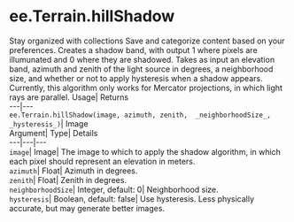  
#  ee.Terrain.hillShadow 
Stay organized with collections  Save and categorize content based on your preferences. 
Creates a shadow band, with output 1 where pixels are illumunated and 0 where they are shadowed. Takes as input an elevation band, azimuth and zenith of the light source in degrees, a neighborhood size, and whether or not to apply hysteresis when a shadow appears. Currently, this algorithm only works for Mercator projections, in which light rays are parallel. Usage| Returns  
---|---  
`ee.Terrain.hillShadow(image, azimuth, zenith,  _neighborhoodSize_, _hysteresis_)`| Image  
Argument| Type| Details  
---|---|---  
`image`| Image| The image to which to apply the shadow algorithm, in which each pixel should represent an elevation in meters.  
`azimuth`| Float| Azimuth in degrees.  
`zenith`| Float| Zenith in degrees.  
`neighborhoodSize`| Integer, default: 0| Neighborhood size.  
`hysteresis`| Boolean, default: false| Use hysteresis. Less physically accurate, but may generate better images.  
